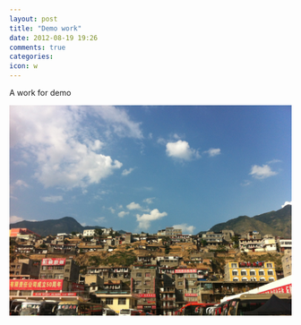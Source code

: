 ```yaml
---
layout: post
title: "Demo work"
date: 2012-08-19 19:26
comments: true
categories: 
icon: w
---
```


<p>A work for demo</p>
<p>
  <img src="/images/wudu.jpg">
</p>
